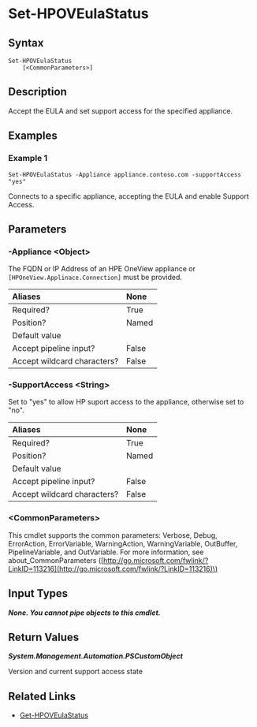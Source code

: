 ﻿---
description: Accept the EULA and set support access for the specified appliance.
---

# Set-HPOVEulaStatus

## Syntax

```text
Set-HPOVEulaStatus
    [<CommonParameters>]
```

## Description

Accept the EULA and set support access for the specified appliance.

## Examples

###  Example 1 

```text
Set-HPOVEulaStatus -Appliance appliance.contoso.com -supportAccess "yes"

```

Connects to a specific appliance, accepting the EULA and enable Support Access.

## Parameters

### -Appliance &lt;Object&gt;

The FQDN or IP Address of an HPE OneView appliance or `[HPOneView.Applinace.Connection]` must be provided.

| Aliases | None |
| :--- | :--- |
| Required? | True |
| Position? | Named |
| Default value |  |
| Accept pipeline input? | False |
| Accept wildcard characters? | False |

### -SupportAccess &lt;String&gt;

Set to "yes" to allow HP suport access to the appliance, otherwise set to "no".

| Aliases | None |
| :--- | :--- |
| Required? | True |
| Position? | Named |
| Default value |  |
| Accept pipeline input? | False |
| Accept wildcard characters? | False |

### &lt;CommonParameters&gt;

This cmdlet supports the common parameters: Verbose, Debug, ErrorAction, ErrorVariable, WarningAction, WarningVariable, OutBuffer, PipelineVariable, and OutVariable. For more information, see about\_CommonParameters \([http://go.microsoft.com/fwlink/?LinkID=113216](http://go.microsoft.com/fwlink/?LinkID=113216)\)

## Input Types

_**None.  You cannot pipe objects to this cmdlet.**_

## Return Values

_**System.Management.Automation.PSCustomObject**_

Version and current support access state

## Related Links

* [Get-HPOVEulaStatus](get-hpoveulastatus.md)

